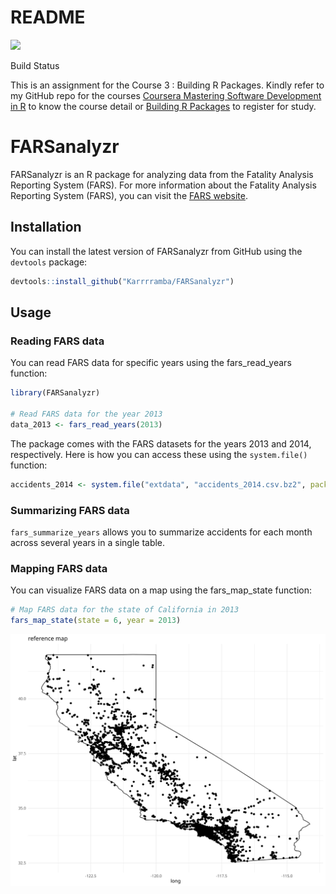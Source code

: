 # README

<div>

[![](https://app.travis-ci.com/Karrrramba/FARSanalyzr.svg?token=P4KJHzDKdk6ZKokQhvNP&branch=main)](https://app.travis-ci.com/Karrrramba/FARSanalyzr)

Build Status

</div>

This is an assignment for the Course 3 : Building R Packages. Kindly
refer to my GitHub repo for the courses [Coursera Mastering Software
Development in
R](https://github.com/englianhu/Coursera-Mastering-Software-Development-in-R) to
know the course detail or [Building R
Packages](https://www.coursera.org/learn/r-packages) to register for
study.

# FARSanalyzr

FARSanalyzr is an R package for analyzing data from the Fatality
Analysis Reporting System (FARS). For more information about the
Fatality Analysis Reporting System (FARS), you can visit the [FARS
website](https://www.nhtsa.gov/research-data/fatality-analysis-reporting-system-fars).

## Installation

You can install the latest version of FARSanalyzr from GitHub using the
`devtools` package:

``` r
devtools::install_github("Karrrramba/FARSanalyzr")
```

## Usage

### Reading FARS data

You can read FARS data for specific years using the fars_read_years
function:

``` r
library(FARSanalyzr)

# Read FARS data for the year 2013
data_2013 <- fars_read_years(2013)
```

The package comes with the FARS datasets for the years 2013 and 2014,
respectively. Here is how you can access these using the `system.file()`
function:

``` r
accidents_2014 <- system.file("extdata", "accidents_2014.csv.bz2", package = "FARSanalyzr")
```

### Summarizing FARS data

`fars_summarize_years` allows you to summarize accidents for each month
across several years in a single table.

### Mapping FARS data

You can visualize FARS data on a map using the fars_map_state function:

``` r
# Map FARS data for the state of California in 2013
fars_map_state(state = 6, year = 2013)
```

![](tests/testthat/_snaps/fars_map_state/reference-map.svg)
